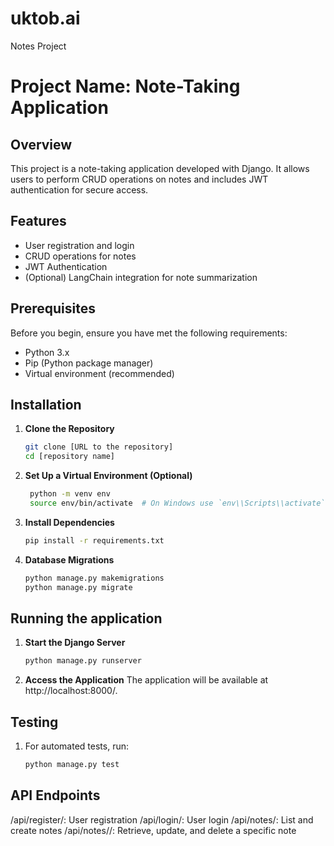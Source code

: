 # uktob.ai
Notes Project

# Project Name: Note-Taking Application

## Overview
This project is a note-taking application developed with Django. It allows users to perform CRUD operations on notes and includes JWT authentication for secure access.

## Features
- User registration and login
- CRUD operations for notes
- JWT Authentication
- (Optional) LangChain integration for note summarization

## Prerequisites
Before you begin, ensure you have met the following requirements:
- Python 3.x
- Pip (Python package manager)
- Virtual environment (recommended)

## Installation

1. **Clone the Repository**
   ```bash
   git clone [URL to the repository]
   cd [repository name]
2. **Set Up a Virtual Environment (Optional)**
   ```bash
    python -m venv env
    source env/bin/activate  # On Windows use `env\\Scripts\\activate`
3. **Install Dependencies**
     ```bash
     pip install -r requirements.txt
4. **Database Migrations**
     ```bash
     python manage.py makemigrations
     python manage.py migrate

## Running the application

1. **Start the Django Server**
     ```bash
     python manage.py runserver
2. **Access the Application**
   The application will be available at http://localhost:8000/.

## Testing

1. For automated tests, run:
   ```bash
   python manage.py test

## API Endpoints

  /api/register/: User registration
  /api/login/: User login
  /api/notes/: List and create notes
  /api/notes/<id>/: Retrieve, update, and delete a specific note
